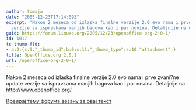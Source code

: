 ```yaml
---
author: tomaja
date: "2005-12-23T17:14:09Z"
excerpt: 'Nakon 2 meseca od izlaska finalne verzije 2.0 evo nama i prve zvani?ne update
  verzije sa ispravkama manjih bagova kao i par novina. Detaljnije na <a href="http://www.openoffice.org/">http://www.openoffice.org/</a> '
guid: https://forum.linuxo.org/2005/12/23/openoffice-org-2-0-1/
id: 1017
tc-thumb-fld:
- a:2:{s:9:"_thumb_id";b:0;s:11:"_thumb_type";s:10:"attachment";}
title: OpenOffice.org 2.0.1
url: /openoffice-org-2-0-1/
---
```

Nakon 2 meseca od izlaska finalne verzije 2.0 evo nama i prve zvani?ne update verzije sa ispravkama manjih bagova kao i par novina. Detaljnije na <http://www.openoffice.org/> <!--break-->

[Креирај тему форума везану за овај текст](https://linuxo.org/nova-tema-na-forumu/?se_pid=1017)